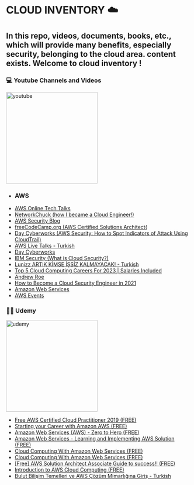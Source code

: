 <h1> CLOUD INVENTORY ☁️ </h1>
<h2> In this repo, videos, documents, books, etc., which will provide many benefits, especially security, belonging to the cloud area. content exists. Welcome to cloud inventory ! </h2>


<h3> 💻 Youtube Channels and Videos </h3>
<img width="250" align="center src="https://i.ibb.co/M14Ydcv/yt-1200.png alt="youtube" border="0"> 
                                                                                   
* ### AWS
- [AWS Online Tech Talks](https://www.youtube.com/@AWSOnlineTechTalks/playlists)
- [NetworkChuck (how I became a Cloud Engineer!)](https://www.youtube.com/watch?v=_SjSSQsIMeM)
- [AWS Security Blog](https://rhinosecuritylabs.com/blog/?category=aws)
- [freeCodeCamp.org (AWS Certified Solutions Architect(](https://www.youtube.com/watch?v=Ia-UEYYR44s&list=PLOpFKM1EObSRVppt33AYMyHDwT-SzbvAs&index=1)
- [Day Cyberworks (AWS Security: How to Spot Indicators of Attack Using CloudTrail)](https://www.youtube.com/watch?v=dfD8JQToZGE&list=PLOpFKM1EObSRVppt33AYMyHDwT-SzbvAs&index=3)
- [AWS Live Talks - Turkish](https://www.youtube.com/playlist?list=PLdEVi-7f6Ie9WJH_ySLOVU8ODZS94Hm2C)                                                                                  
- [Day Cyberworks](https://www.youtube.com/@DayCyberwox)
- [IBM Security (What is Cloud Security?)](https://www.youtube.com/watch?v=jI8IKpjiCSM&list=PLOpFKM1EObSRVppt33AYMyHDwT-SzbvAs&index=4)
- [Lunizz ARTIK KİMSE İŞSİZ KALMAYACAK! - Turkish](https://www.youtube.com/watch?v=3GVxcM7UThg&list=PLOpFKM1EObSRVppt33AYMyHDwT-SzbvAs&index=5)
- [Top 5 Cloud Computing Careers For 2023 | Salaries Included](https://www.youtube.com/watch?v=4nOWK__Sj3A&list=PLOpFKM1EObSRVppt33AYMyHDwT-SzbvAs&index=10)
- [Andrew Roe](https://www.youtube.com/@AndrewRoe)
- [How to Become a Cloud Security Engineer in 2021](https://www.youtube.com/watch?v=4JzSDUW1ZXw&list=PLOpFKM1EObSRVppt33AYMyHDwT-SzbvAs&index=11)
- [Amazon Web Services](https://www.youtube.com/channel/UCd6MoB9NC6uYN2grvUNT-Zg)
- [AWS Events](https://www.youtube.com/channel/UCdoadna9HFHsxXWhafhNvKw)

                                                                                   
<h3> 🧑‍🏫 Udemy </h3> 
<img width="250" align="center src="https://i.ibb.co/vk0KFTP/Udemy-banner.png" alt="udemy" border="0"> 

- [Free AWS Certified Cloud Practitioner 2019 (FREE)](https://www.udemy.com/course/free-aws-certified-cloud-practitioner/)
- [Starting your Career with Amazon AWS (FREE)](https://www.udemy.com/course/how-to-start-a-carrer-in-cloud-computing-with-amazon-aws/)
- [Amazon Web Services (AWS) - Zero to Hero (FREE)](https://www.udemy.com/course/amazon-web-services-aws-v/)
- [Amazon Web Services - Learning and Implementing AWS Solution (FREE)](https://www.udemy.com/course/amazon-web-services-aws/)
- [Cloud Computing With Amazon Web Services (FREE)](https://www.udemy.com/course/cloud-computing-with-amazon-web-services-part-1/?ranMID=39197&ranEAID=JVFxdTr9V80&ranSiteID=JVFxdTr9V80-0ou4TmoZyiZCxWVANAhulg&LSNPUBID=JVFxdTr9V80&utm_source=aff-campaign&utm_medium=udemyads)
- [Cloud Computing With Amazon Web Services (FREE)](https://www.udemy.com/course/cloud-computing-with-amazon-web-services-part-1/)
- [[Free] AWS Solution Architect Associate Guide to success!! (FREE)](https://www.udemy.com/course/free-aws-solution-architect-associate-guide-to-success/)
- [Introduction to AWS Cloud Computing (FREE)](https://www.udemy.com/course/introduction-to-aws-cloud-computing/?ranMID=39197&ranEAID=JVFxdTr9V80&ranSiteID=JVFxdTr9V80-bd1uVMGT3rmGKvarWZ2DUA&utm_source=aff-campaign&LSNPUBID=JVFxdTr9V80&utm_medium=udemyads)
- [Bulut Bilişim Temelleri ve AWS Çözüm Mimarlığına Giriş - Turkish](https://www.udemy.com/course/bulut-bilisim-temelleri-ve-aws-cozum-mimarligina-giris/)
                                                                                                     
